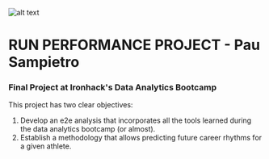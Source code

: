 ![alt text](http://www.sunwaythegoodrun.com/wp-content/uploads/2017/07/Runner_Orange.png)

# RUN PERFORMANCE PROJECT - Pau Sampietro 
### Final Project at Ironhack's Data Analytics Bootcamp

This project has two clear objectives:
1. Develop an e2e analysis that incorporates all the tools learned during the data analytics bootcamp (or almost).
2. Establish a methodology that allows predicting future career rhythms for a given athlete.


